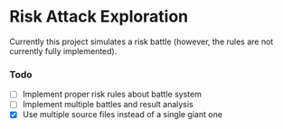 # Risk Attack Exploration

Currently this project simulates a risk battle
(however, the rules are not currently fully implemented).

### Todo

- [ ] Implement proper risk rules about battle system
- [ ] Implement multiple battles and result analysis
- [x] Use multiple source files instead of a single giant one